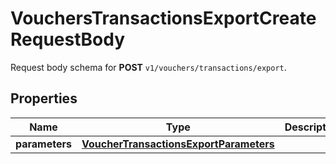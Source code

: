 

# VouchersTransactionsExportCreateRequestBody

Request body schema for **POST** `v1/vouchers/transactions/export`.

## Properties

| Name | Type | Description |
|------------ | ------------- | ------------- |
|**parameters** | [**VoucherTransactionsExportParameters**](VoucherTransactionsExportParameters.md) |  |



